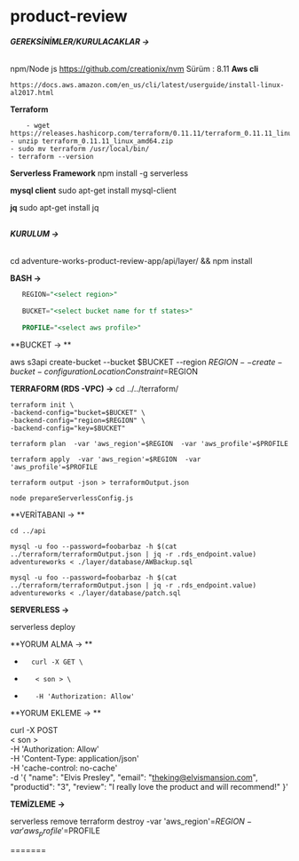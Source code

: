 
# product-review

###### **GEREKSİNİMLER/KURULACAKLAR ->**
## 
npm/Node js
	https://github.com/creationix/nvm
	Sürüm : 8.11
**Aws cli**

	https://docs.aws.amazon.com/en_us/cli/latest/userguide/install-linux-al2017.html
**Terraform**

        - wget https://releases.hashicorp.com/terraform/0.11.11/terraform_0.11.11_linux_amd64.zip
	- unzip terraform_0.11.11_linux_amd64.zip
	- sudo mv terraform /usr/local/bin/
	- terraform --version
	
**Serverless Framework**
npm install -g serverless

**mysql client**
sudo apt-get install mysql-client

**jq**
sudo apt-get install jq

## 
###### **KURULUM ->**
## 
cd adventure-works-product-review-app/api/layer/ && npm install

**BASH ->**
 ```sql
    REGION="<select region>"
    
    BUCKET="<select bucket name for tf states>"
    
    PROFILE="<select aws profile>"
```


**BUCKET -> **

aws s3api create-bucket --bucket $BUCKET --region $REGION --create-bucket-configuration LocationConstraint=$REGION
	
**TERRAFORM (RDS -VPC) ->**
    cd ../../terraform/
    
    terraform init \
    -backend-config="bucket=$BUCKET" \
    -backend-config="region=$REGION" \
    -backend-config="key=$BUCKET"
    
    terraform plan  -var 'aws_region'=$REGION  -var 'aws_profile'=$PROFILE

	terraform apply  -var 'aws_region'=$REGION  -var 'aws_profile'=$PROFILE
	
	terraform output -json > terraformOutput.json
    
    node prepareServerlessConfig.js

**VERİTABANI -> **

	cd ../api
    
    mysql -u foo --password=foobarbaz -h $(cat ../terraform/terraformOutput.json | jq -r .rds_endpoint.value) adventureworks < ./layer/database/AWBackup.sql
    
    mysql -u foo --password=foobarbaz -h $(cat ../terraform/terraformOutput.json | jq -r .rds_endpoint.value) adventureworks < ./layer/database/patch.sql
	
	
**SERVERLESS ->**

serverless deploy

**YORUM ALMA -> **

   -       curl -X GET \
   -        < son > \
   -        -H 'Authorization: Allow' 
   
**YORUM EKLEME ->  **

curl -X POST \
     < son > \
     -H 'Authorization: Allow' \
     -H 'Content-Type: application/json' \
     -H 'cache-control: no-cache' \
     -d '{
   "name": "Elvis Presley",
   "email": "theking@elvismansion.com",
   "productid": "3",
   "review": "I really love the product and will recommend!"
   }'

  **TEMİZLEME ->**
  
  
  serverless remove
  terraform destroy -var 'aws_region'=$REGION  -var 'aws_profile'=$PROFILE



=======
   

